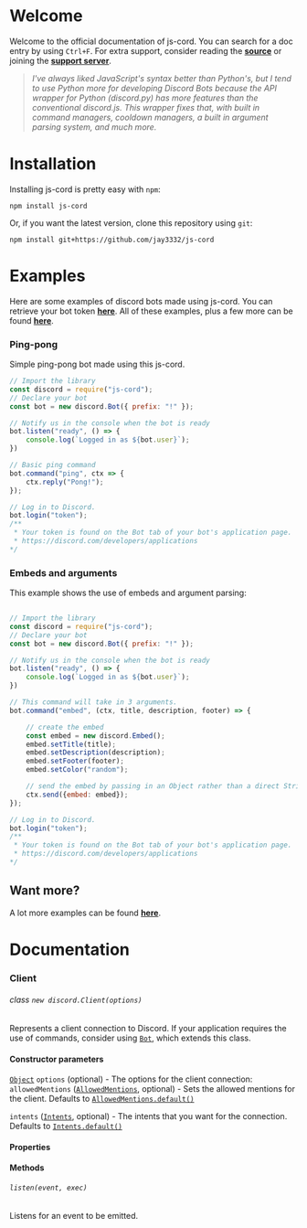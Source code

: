 # Welcome
Welcome to the official documentation of js-cord. You can search for a doc entry by using `Ctrl+F`.
For extra support, consider reading the **[source](https://github.com/jay3332/js-cord)** or joining the **[support server](https://google.com)**.

> *I've always liked JavaScript's syntax better than Python's, but I tend to use Python more for developing Discord Bots because the API wrapper for Python (discord.py) has more features than the conventional discord.js. This wrapper fixes that, with built in command managers, cooldown managers, a built in argument parsing system, and much more.*

# Installation
Installing js-cord is pretty easy with `npm`:
```
npm install js-cord
```
Or, if you want the latest version, clone this repository using `git`:
```
npm install git+https://github.com/jay3332/js-cord
```

# Examples
Here are some examples of discord bots made using js-cord. 
You can retrieve your bot token **[here](https://discord.com/developers/applications)**.
All of these examples, plus a few more can be found **[here](https://github.com/jay3332/js-cord/tree/master/examples)**.

### Ping-pong
Simple ping-pong bot made using this js-cord.
```js
// Import the library
const discord = require("js-cord");
// Declare your bot
const bot = new discord.Bot({ prefix: "!" });

// Notify us in the console when the bot is ready
bot.listen("ready", () => {
    console.log(`Logged in as ${bot.user}`);
})

// Basic ping command
bot.command("ping", ctx => {
    ctx.reply("Pong!");
});

// Log in to Discord.
bot.login("token"); 
/**
 * Your token is found on the Bot tab of your bot's application page.
 * https://discord.com/developers/applications
*/
```

### Embeds and arguments
This example shows the use of embeds and argument parsing:
```js
  
// Import the library
const discord = require("js-cord");
// Declare your bot
const bot = new discord.Bot({ prefix: "!" });

// Notify us in the console when the bot is ready
bot.listen("ready", () => {
    console.log(`Logged in as ${bot.user}`);
})

// This command will take in 3 arguments.
bot.command("embed", (ctx, title, description, footer) => {

    // create the embed
    const embed = new discord.Embed();
    embed.setTitle(title);
    embed.setDescription(description);
    embed.setFooter(footer);
    embed.setColor("random");

    // send the embed by passing in an Object rather than a direct String.
    ctx.send({embed: embed});
});

// Log in to Discord.
bot.login("token"); 
/**
 * Your token is found on the Bot tab of your bot's application page.
 * https://discord.com/developers/applications
*/
```
## Want more?
A lot more examples can be found **[here](https://github.com/jay3332/js-cord/tree/master/examples)**.

# Documentation

### Client
###### *class*  `new discord.Client(options)`
Represents a client connection to Discord. If your application requires the use of commands, consider using [`Bot`](/#Bot), which extends this class.
#### Constructor parameters
[`Object`](https://developer.mozilla.org/en-US/docs/Web/JavaScript/Reference/Global_Objects/Object) `options` (optional) - The options for the client connection:
`allowedMentions` ([`AllowedMentions`](/#AllowedMentions), optional) - Sets the allowed mentions for the client. Defaults to [`AllowedMentions.default()`](/#AllowedMentions.default) 

`intents` ([`Intents`](/#Intents), optional) - The intents that you want for the connection. Defaults to [`Intents.default()`](/#Intents.default)
#### Properties
#### Methods
###### `listen(event, exec)`
Listens for an event to be emitted. 
